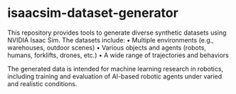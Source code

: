 # isaacsim-dataset-generator
This repository provides tools to generate diverse synthetic datasets using NVIDIA Isaac Sim. The datasets include:
	•	Multiple environments (e.g., warehouses, outdoor scenes)
	•	Various objects and agents (robots, humans, forklifts, drones, etc.)
	•	A wide range of trajectories and behaviors

The generated data is intended for machine learning research in robotics, including training and evaluation of AI-based robotic agents under varied and realistic conditions.
